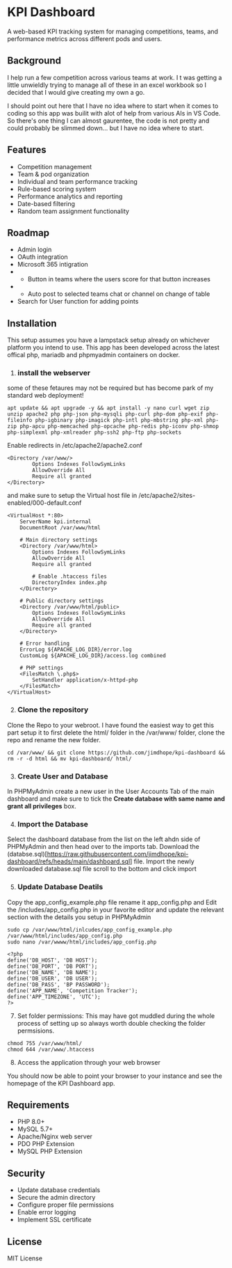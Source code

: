 # KPI Dashboard

A web-based KPI tracking system for managing competitions, teams, and performance metrics across different pods and users.

## Background

I help run a few competition across various teams at work. I t was getting a little unwieldly trying to manage all of these in an excel workbook so I decided that I would give creating my own a go. 

I should point out here that I have no idea where to start when it comes to coding so this app was builit with alot of help from various AIs in VS Code. So there's one thing I can almost gaurentee, the code is not pretty and could probably be slimmed down... but I have no idea where to start.

## Features

- Competition management
- Team & pod organization 
- Individual and team performance tracking
- Rule-based scoring system
- Performance analytics and reporting
- Date-based filtering
- Random team assignment functionality

## Roadmap

- Admin login 
- OAuth integration
- Microsoft 365 intigration
- - Button in teams where the users score for that button increases
- - Auto post to selected teams chat or channel on change of table
- Search for User function for adding points

## Installation

This setup assumes you have a lampstack setup already on whichever platform you intend to use. 
This app has been developed across the latest offical php, mariadb and phpmyadmin containers on docker.

1. ### install the webserver
some of these fetaures may not be required but has become park of my standard web deployment!
```
apt update && apt upgrade -y && apt install -y nano curl wget zip unzip apache2 php php-json php-mysqli php-curl php-dom php-exif php-fileinfo php-igbinary php-imagick php-intl php-mbstring php-xml php-zip php-apcu php-memcached php-opcache php-redis php-iconv php-shmop php-simplexml php-xmlreader php-ssh2 php-ftp php-sockets
```
Enable redirects in /etc/apache2/apache2.conf 
```
<Directory /var/www/>
        Options Indexes FollowSymLinks
        AllowOverride All
        Require all granted
</Directory>
```
and make sure to setup the Virtual host file in /etc/apache2/sites-enabled/000-default.conf
```
<VirtualHost *:80>
    ServerName kpi.internal
    DocumentRoot /var/www/html

    # Main directory settings
    <Directory /var/www/html>
        Options Indexes FollowSymLinks
        AllowOverride All
        Require all granted

        # Enable .htaccess files
        DirectoryIndex index.php
    </Directory>

    # Public directory settings
    <Directory /var/www/html/public>
        Options Indexes FollowSymLinks
        AllowOverride All
        Require all granted
    </Directory>

    # Error handling
    ErrorLog ${APACHE_LOG_DIR}/error.log
    CustomLog ${APACHE_LOG_DIR}/access.log combined

    # PHP settings
    <FilesMatch \.php$>
        SetHandler application/x-httpd-php
    </FilesMatch>
</VirtualHost>
```
2. ### Clone the repository

Clone the Repo to your webroot. I have found the easiest way to get this part setup it to first delete the html/ folder in the /var/www/ folder, clone the repo and rename the new folder.
```
cd /var/www/ && git clone https://github.com/jimdhope/kpi-dashboard && rm -r -d html && mv kpi-dashboard/ html/
```

3. ### Create User and Database

In PHPMyAdmin create a new user in the User Accounts Tab of the main dashboard and make sure to tick the **Create database with same name and grant all privileges** box.

4. ### Import the Database

Select the dashboard database from the list on the left ahdn side of PHPMyAdmin and then head over to the imports tab. Download the (databse.sql)[https://raw.githubusercontent.com/jimdhope/kpi-dashboard/refs/heads/main/dashboard.sql] file. Import the newly downloaded database.sql file scroll to the bottom and click import

5. ### Update Database Deatils

Copy the app_config_example.php file rename it app_config.php and Edit the /includes/app_config.php in your favorite editor and update the relevant section with the details you setup in PHPMyAdmin
```
sudo cp /var/www/html/inlcudes/app_config_example.php /var/www/html/includes/app_config.php
sudo nano /var/wwww/html/includes/app_config.php

<?php
define('DB_HOST', 'DB HOST');
define('DB_PORT', 'DB PORT');
define('DB_NAME', 'DB NAME');
define('DB_USER', 'DB USER');
define('DB_PASS', 'BP PASSWORD');
define('APP_NAME', 'Competition Tracker');
define('APP_TIMEZONE', 'UTC');
?>
```
7. Set folder permissions:
This may have got muddled during the whole process of setting up so always worth double checking the folder permsisions.
```
chmod 755 /var/www/html/
chmod 644 /var/www/.htaccess
```
8. Access the application through your web browser

You should now be able to point your browser to your instance and see the homepage of the KPI Dashboard app.

## Requirements

- PHP 8.0+
- MySQL 5.7+
- Apache/Nginx web server
- PDO PHP Extension
- MySQL PHP Extension

## Security

- Update database credentials
- Secure the admin directory
- Configure proper file permissions
- Enable error logging
- Implement SSL certificate

## License

MIT License